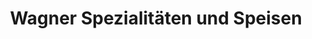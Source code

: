 ---
title: "Wagner Spezialitäten und Speisen"
url: /bertsdorf-hoernitz/wagner-spezialitaeten-und-speisen/
shop: Metzgerei
---
